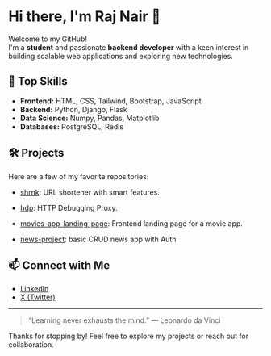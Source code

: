 # Hi there, I'm Raj Nair 👋

Welcome to my GitHub!  
I'm a **student** and passionate **backend developer** with a keen interest in building scalable web applications and exploring new technologies.

## 🚀 Top Skills
- **Frontend:** HTML, CSS, Tailwind, Bootstrap, JavaScript
- **Backend:** Python, Django, Flask
- **Data Science:** Numpy, Pandas, Matplotlib
- **Databases:** PostgreSQL, Redis

## 🛠️ Projects
Here are a few of my favorite repositories:
- [shrnk](https://github.com/RajNair06/shrnk): URL shortener with smart features.
- [hdp](https://github.com/RajNair06/hdp): HTTP Debugging Proxy.

- [movies-app-landing-page](https://github.com/RajNair06/movies-app-landing-page): Frontend landing page for a movie app.
- [news-project](https://github.com/RajNair06/news-project): basic CRUD news app with Auth

## 📫 Connect with Me
- [LinkedIn](https://www.linkedin.com/in/raj-n06/)
- [X (Twitter)](https://x.com/RajNair06)

---

> “Learning never exhausts the mind.” — Leonardo da Vinci

Thanks for stopping by! Feel free to explore my projects or reach out for collaboration.
